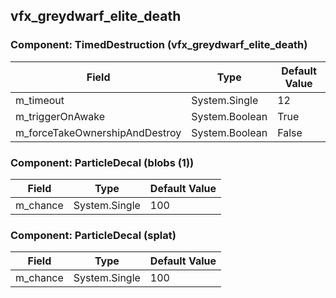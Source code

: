 ## vfx_greydwarf_elite_death

### Component: TimedDestruction (vfx_greydwarf_elite_death)

|Field|Type|Default Value|
|---|---|---|
|m_timeout|System.Single|12|
|m_triggerOnAwake|System.Boolean|True|
|m_forceTakeOwnershipAndDestroy|System.Boolean|False|

### Component: ParticleDecal (blobs (1))

|Field|Type|Default Value|
|---|---|---|
|m_chance|System.Single|100|

### Component: ParticleDecal (splat)

|Field|Type|Default Value|
|---|---|---|
|m_chance|System.Single|100|

